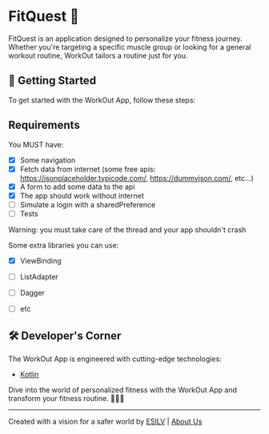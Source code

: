 # FitQuest 💪

FitQuest is an application designed to personalize your fitness journey. Whether you're targeting a specific muscle group or looking for a general workout routine, WorkOut tailors a routine just for you.

## 🚀 Getting Started

To get started with the WorkOut App, follow these steps:

## Requirements

You MUST have:
- [x] Some navigation
- [x] Fetch data from internet (some free apis: https://jsonplaceholder.typicode.com/, https://dummyjson.com/, etc...)
- [x] A form to add some data to the api
- [x] The app should work without internet
- [ ] Simulate a login with a sharedPreference
- [ ] Tests

Warning: you must take care of the thread and your app shouldn't crash

Some extra libraries you can use:
- [x] ViewBinding
- [ ] ListAdapter
- [ ] Dagger
- [ ] etc


## 🛠️ Developer's Corner

The WorkOut App is engineered with cutting-edge technologies:

- [Kotlin](https://kotlinlang.org/)

Dive into the world of personalized fitness with the WorkOut App and transform your fitness routine. 🏋️‍♀️✨

---

Created with a vision for a safer world by [ESILV](https://www.esilv.fr/) | [About Us](Documentation/about-us.md)
